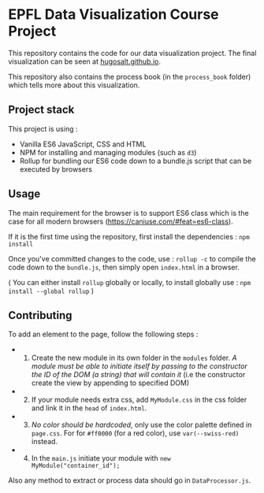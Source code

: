 # EPFL Data Visualization Course Project

This repository contains the code for our data visualization project. The final visualization can be seen at [hugosalt.github.io](https://hugosalt.github.io/).

This repository also contains the process book (in the `process_book` folder) which tells more about this visualization.

## Project stack

This project is using :
- Vanilla ES6 JavaScript, CSS and HTML
- NPM for installing and managing modules (such as `d3`)
- Rollup for bundling our ES6 code down to a bundle.js script that can be executed by browsers

## Usage

The main requirement for the browser is to support ES6 class which is the case for all modern browsers (https://caniuse.com/#feat=es6-class).

If it is the first time using the repository, first install the dependencies : `npm install`

Once you've committed changes to the code, use  : `rollup -c` to compile the code down to the `bundle.js`, then simply open `index.html` in a browser.

( You can either install `rollup` globally or locally, to install globally use : `npm install --global rollup` )

## Contributing

To add an element to the page, follow the following steps :

  - 1) Create the new module in its own folder in the `modules` folder. *A module must be able to initiate itself by passing to the constructor the ID of the DOM (a string) that will contain it* (i.e the constructor create the view by appending to specified DOM)
  - 2) If your module needs extra css, add `MyModule.css` in the css folder and link it in the `head` of `index.html`.
  - 3) *No color should be hardcoded*, only use the color palette defined in `page.css`. For for `#ff0000` (for a red color), use `var(--swiss-red)` instead.
  - 4) In the `main.js` initiate your module with `new MyModule("container_id");`

Also any method to extract or process data should go in `DataProcessor.js`.
